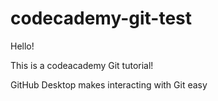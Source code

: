 # codecademy-git-test

Hello!

This is a codeacademy Git tutorial!

GitHub Desktop makes interacting with Git easy
